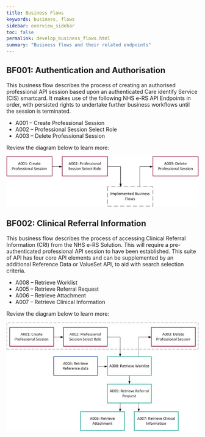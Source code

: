 ```yaml
---
title: Business Flows
keywords: business, flows
sidebar: overview_sidebar
toc: false
permalink: develop_business_flows.html
summary: "Business flows and their related endpoints"
---
```


## BF001: Authentication and Authorisation ##

This business flow describes the process of creating an authorised professional API session based upon an authenticated Care identify Service (CIS) smartcard. It makes use of the following NHS e-RS API Endpoints in order, with persisted rights to undertake further business workflows until the session is terminated.

* A001 – Create Professional Session
* A002 – Professional Session Select Role
* A003 – Delete Professional Session

Review the diagram below to learn more:

![BF001: Authentication and Authorisation](images/develop/BF001-Auth.jpg)

## BF002: Clinical Referral Information ##

This business flow describes the process of accessing Clinical Referral Information (CRI) from the NHS e-RS Solution. This will require a pre-authenticated professional API session to have been established. This suite of API has four core API elements and can be supplemented by an additional Reference Data or ValueSet API, to aid with search selection criteria.

* A008 – Retrieve Worklist
* A005 – Retrieve Referral Request
* A006 – Retrieve Attachment
* A007 – Retrieve Clinical Information

Review the diagram below to learn more:

![BF001: Authentication and Authorisation](images/develop/BF002-CRI.jpg)

